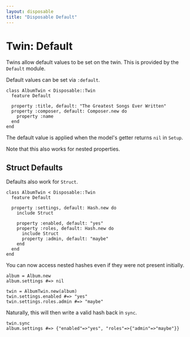 ```yaml
---
layout: disposable
title: "Disposable Default"
---
```


# Twin: Default

Twins allow default values to be set on the twin. This is provided by the `Default` module.


Default values can be set via `:default`.


    class AlbumTwin < Disposable::Twin
      feature Default

      property :title, default: "The Greatest Songs Ever Written"
      property :composer, default: Composer.new do
        property :name
      end
    end


The default value is applied when the model's getter returns `nil` in `Setup`.

Note that this also works for nested properties.

## Struct Defaults

Defaults also work for `Struct`.


    class AlbumTwin < Disposable::Twin
      feature Default

      property :settings, default: Hash.new do
        include Struct

        property :enabled, default: "yes"
        property :roles, default: Hash.new do
          include Struct
          property :admin, default: "maybe"
        end
      end
    end


You can now access nested hashes even if they were not present initially.


    album = Album.new
    album.settings #=> nil

    twin = AlbumTwin.new(album)
    twin.settings.enabled #=> "yes"
    twin.settings.roles.admin #=> "maybe"


Naturally, this will then write a valid hash back in `sync`.


    twin.sync
    album.settings #=> {"enabled"=>"yes", "roles"=>{"admin"=>"maybe"}}
